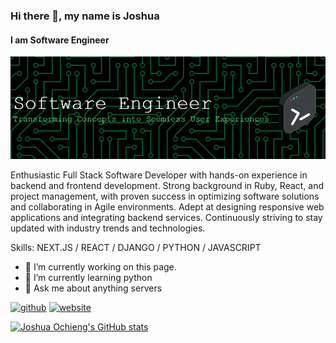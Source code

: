 ### Hi there 👋, my name is Joshua
#### I am Software Engineer
![I am Software Engineer](https://raw.githubusercontent.com/angugo/angugo/refs/heads/main/github-header-image.png)

Enthusiastic Full Stack Software Developer with hands-on experience in backend and frontend development. Strong background in Ruby, React, and project management, with proven success in optimizing software solutions and collaborating in Agile environments. Adept at designing responsive web applications and integrating backend services. Continuously striving to stay updated with industry trends and technologies.

Skills: NEXT.JS / REACT / DJANGO / PYTHON / JAVASCRIPT

- 🔭 I’m currently working on this page. 
- 🌱 I’m currently learning python 
- 💬 Ask me about anything servers 


[<img src='https://cdn.jsdelivr.net/npm/simple-icons@3.0.1/icons/github.svg' alt='github' height='40'>](https://github.com/https://github.com/angugo)  [<img src='https://cdn.jsdelivr.net/npm/simple-icons@3.0.1/icons/icloud.svg' alt='website' height='40'>](https://anthos-iss.vercel.app/)  

[![Joshua Ochieng's GitHub stats](https://github-readme-stats.vercel.app/api?username=angugo)](https://github.com/anuraghazra/github-readme-stats)

